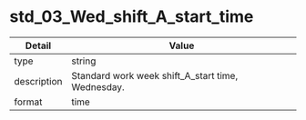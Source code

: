 # std_03_Wed_shift_A_start_time
| Detail | Value |
| ------ | ----- |
| type | string |
| description | Standard work week shift_A_start time, Wednesday. |
| format | time |
